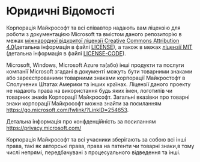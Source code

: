# Юридичні Відомості

Корпорація Майкрософт та всі співавтор надають вам ліцензію для роботи з документацією Microsoft та вмістом даного репозиторію в межах  [міжнародної відкритої ліцензії Creative Commons Attribution 4.0](https://creativecommons.org/licenses/by/4.0/legalcode)(детальна інформація в файлі [LICENSE](LICENSE)), а також в межах [ліцензії MIT](https://opensource.org/licenses/MIT) (детальна інформація в файлі [LICENSE-CODE](LICENSE-CODE)).

Microsoft, Windows, Microsoft Azure та(або) інші продукти та послуги компанії Microsoft згадані в документі можуть бути товарними знаками або зареєстрованими товарними знаками корпорації Майкростофт в Сполучених Штатах Америки та інших країнах. Ліцензії даного проекту не надають права на використання будь яких імен, логотипів чи товарних знаків Корпорації Майкрософт. Загальні вказівки про товарні знаки корпорації Майкрософт можна знайти за посиланням https://go.microsoft.com/fwlink/?LinkID=254653.

Детальна інформація про конфденційність за посиланням https://privacy.microsoft.com/

Корпорація Майкрософт та всі учасники зберігають за собою всі інші права, такі як авторські права, права на патенти чи товарні знаки,в тому числі непрямі, передбачувані з процесуального відведення та інші.